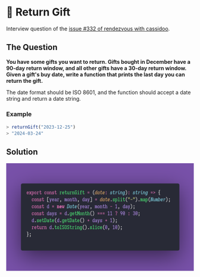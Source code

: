 # 🎁 Return Gift

Interview question of the [issue #332 of rendezvous with cassidoo](https://buttondown.email/cassidoo/archive/in-seed-time-learn-in-harvest-teach-in-winter/).

## The Question

**You have some gifts you want to return. Gifts bought in December have a 90-day return window, and all other gifts have a 30-day return window. Given a gift's buy date, write a function that prints the last day you can return the gift.**

The date format should be ISO 8601, and the function should accept a date string and return a
date string.

### Example

```js
> returnGift("2023-12-25")
> "2024-03-24"
```

## Solution

![Code Polaroid](./code-screenshot.png)
